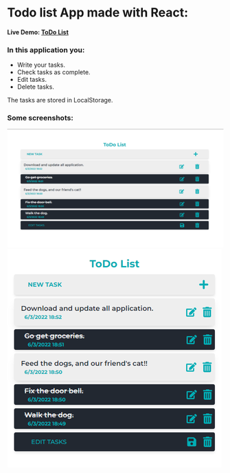 # Todo list App made with React:

#### Live Demo: [ToDo List](https://ayoubmazouz.github.oi/todo-list)

### In this application you:

- Write your tasks.
- Check tasks as complete.
- Edit tasks.
- Delete tasks.

The tasks are stored in LocalStorage.

### Some screenshots:

![1920x1200](./src/screenshots/img1.png)
![1920x1200](./src/screenshots/img2.png)
